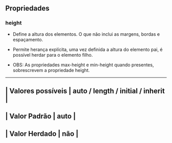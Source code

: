 ## Propriedades

### height 

- Define a altura dos elementos. O que não inclui as margens, bordas e espaçamento.

- Permite herança explícita, uma vez definida a altura do elemento pai, é possível herdar para o elemento filho.

* OBS: As propriedades max-height e min-height quando presentes, sobrescrevem a propriedade height. 
_________________________________________________________
| Valores possíveis | auto / length / initial / inherit |
---------------------------------------------------------
| Valor Padrão      |  auto                             |
---------------------------------------------------------
| Valor Herdado     |  não                              |
---------------------------------------------------------

